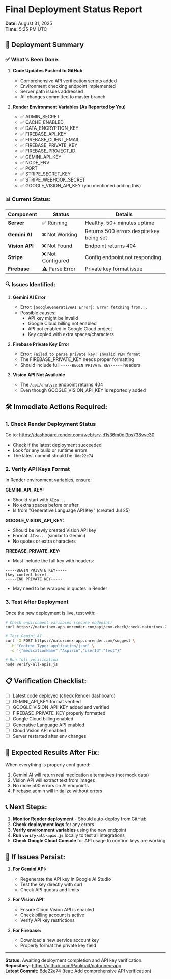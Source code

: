 # Final Deployment Status Report
**Date:** August 31, 2025  
**Time:** 5:25 PM UTC

## 🚀 Deployment Summary

### ✅ What's Been Done:

1. **Code Updates Pushed to GitHub**
   - Comprehensive API verification scripts added
   - Environment checking endpoint implemented
   - Server path issues addressed
   - All changes committed to master branch

2. **Render Environment Variables (As Reported by You)**
   - ✅ ADMIN_SECRET
   - ✅ CACHE_ENABLED
   - ✅ DATA_ENCRYPTION_KEY
   - ✅ FIREBASE_API_KEY
   - ✅ FIREBASE_CLIENT_EMAIL
   - ✅ FIREBASE_PRIVATE_KEY
   - ✅ FIREBASE_PROJECT_ID
   - ✅ GEMINI_API_KEY
   - ✅ NODE_ENV
   - ✅ PORT
   - ✅ STRIPE_SECRET_KEY
   - ✅ STRIPE_WEBHOOK_SECRET
   - ✅ GOOGLE_VISION_API_KEY (you mentioned adding this)

### 📊 Current Status:

| Component | Status | Details |
|-----------|---------|---------|
| **Server** | ✅ Running | Healthy, 50+ minutes uptime |
| **Gemini AI** | ❌ Not Working | Returns 500 errors despite key being set |
| **Vision API** | ❌ Not Found | Endpoint returns 404 |
| **Stripe** | ❌ Not Configured | Config endpoint not responding |
| **Firebase** | ⚠️ Parse Error | Private key format issue |

### 🔍 Issues Identified:

1. **Gemini AI Error**
   - Error: `[GoogleGenerativeAI Error]: Error fetching from...`
   - Possible causes:
     - API key might be invalid
     - Google Cloud billing not enabled
     - API not enabled in Google Cloud project
     - Key copied with extra spaces/characters

2. **Firebase Private Key Error**
   - Error: `Failed to parse private key: Invalid PEM format`
   - The FIREBASE_PRIVATE_KEY needs proper formatting
   - Should include full `-----BEGIN PRIVATE KEY-----` headers

3. **Vision API Not Available**
   - The `/api/analyze` endpoint returns 404
   - Even though GOOGLE_VISION_API_KEY is reportedly added

## 🛠️ Immediate Actions Required:

### 1. Check Render Deployment Status
Go to: https://dashboard.render.com/web/srv-d1s36m0dl3ps738vve30
- Check if the latest deployment succeeded
- Look for any build or runtime errors
- The latest commit should be: `8de22e74`

### 2. Verify API Keys Format
In Render environment variables, ensure:

**GEMINI_API_KEY:**
- Should start with `AIza...`
- No extra spaces before or after
- Is from "Generative Language API Key" (created Jul 25)

**GOOGLE_VISION_API_KEY:**
- Should be newly created Vision API key
- Format: `AIza...` (similar to Gemini)
- No quotes or extra characters

**FIREBASE_PRIVATE_KEY:**
- Must include the full key with headers:
```
-----BEGIN PRIVATE KEY-----
[key content here]
-----END PRIVATE KEY-----
```
- May need to be wrapped in quotes in Render

### 3. Test After Deployment
Once the new deployment is live, test with:

```bash
# Check environment variables (secure endpoint)
curl https://naturinex-app.onrender.com/api/env-check/check-naturinex-2025

# Test Gemini AI
curl -X POST https://naturinex-app.onrender.com/suggest \
  -H "Content-Type: application/json" \
  -d '{"medicationName":"Aspirin","userId":"test"}'

# Run full verification
node verify-all-apis.js
```

## 📋 Verification Checklist:

- [ ] Latest code deployed (check Render dashboard)
- [ ] GEMINI_API_KEY format verified
- [ ] GOOGLE_VISION_API_KEY added and verified
- [ ] FIREBASE_PRIVATE_KEY properly formatted
- [ ] Google Cloud billing enabled
- [ ] Generative Language API enabled
- [ ] Cloud Vision API enabled
- [ ] Server restarted after env changes

## 🎯 Expected Results After Fix:

When everything is properly configured:
1. Gemini AI will return real medication alternatives (not mock data)
2. Vision API will extract text from images
3. No more 500 errors on AI endpoints
4. Firebase admin will initialize without errors

## 📞 Next Steps:

1. **Monitor Render deployment** - Should auto-deploy from GitHub
2. **Check deployment logs** for any errors
3. **Verify environment variables** using the new endpoint
4. **Run `verify-all-apis.js`** locally to test all integrations
5. **Check Google Cloud Console** for API usage to confirm keys are working

## 🚨 If Issues Persist:

1. **For Gemini API:**
   - Regenerate the API key in Google AI Studio
   - Test the key directly with curl
   - Check API quotas and limits

2. **For Vision API:**
   - Ensure Cloud Vision API is enabled
   - Check billing account is active
   - Verify API key restrictions

3. **For Firebase:**
   - Download a new service account key
   - Properly format the private key field

---

**Status:** Awaiting deployment completion and API key verification.  
**Repository:** https://github.com/Paulmait/naturinex-app  
**Latest Commit:** 8de22e74 (feat: Add comprehensive API verification)